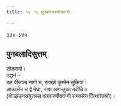 ```yaml
---
title: १६ १६ पुनबलकरणीयवग्गो

---
```

३३४-३४५  


## पुनबलादिसुत्तम्

सोळसमो।  
उद्दानं –  
बलं बीजञ्च नागो च, रुक्खो कुम्भेन सूकिया।  
आकासेन च द्वे मेघा, नावा आगन्तुका नदीति॥  
(बोज्झङ्गसंयुत्तस्स बलकरणीयवग्गो रागवसेन वित्थारेतब्बो)।  